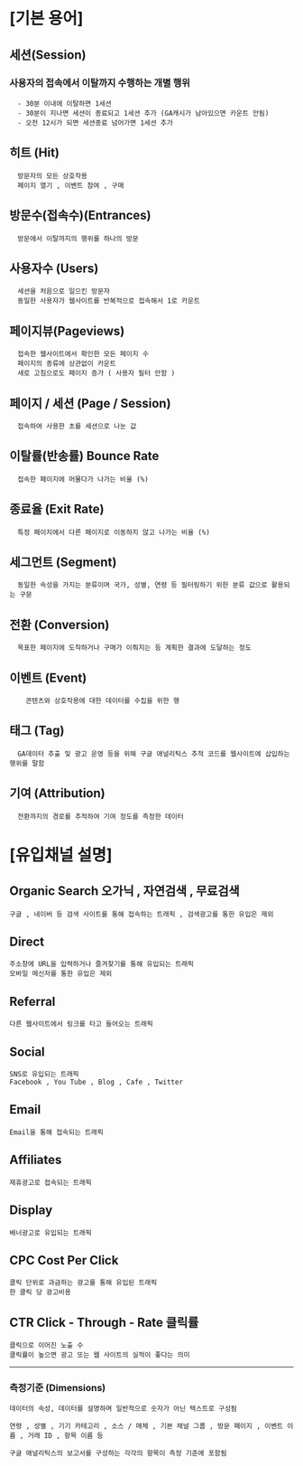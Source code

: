 # [기본 용어]
  ## 세션(Session)
  ### 사용자의 접속에서 이탈까지 수행하는 개별 행위
      - 30분 이내에 이탈하면 1세션
      - 30분이 지나면 세션이 종료되고 1세션 추가 (GA캐시가 남아있으면 카운트 안됨)
      - 오전 12시가 되면 세션종료 넘어가면 1세션 추가 

  ## 히트 (Hit)
      방문자의 모든 상호작용 
      페이지 열기 , 이벤트 참여 , 구매 

  ## 방문수(접속수)(Entrances)
      방문에서 이탈까지의 행위를 하나의 방문 

  ## 사용자수 (Users)
      세션을 처음으로 일으킨 방문자
      동일한 사용자가 웹사이트를 반복적으로 접속해서 1로 카운트 

  ## 페이지뷰(Pageviews)
      접속한 웹사이트에서 확인한 모든 페이지 수
      페이지의 종류에 상관없이 카운트
      새로 고침으로도 페이지 증가 ( 사용자 필터 안함 ) 

  ## 페이지 / 세션 (Page / Session)
      접속하여 사용한 초를 세션으로 나눈 값 

  ## 이탈률(반송률) Bounce Rate 
      접속한 페이지에 머물다가 나가는 비율 (%) 

  ## 종료율 (Exit Rate) 
      특정 페이지에서 다른 페이지로 이동하지 않고 나가는 비율 (%)

  ## 세그먼트 (Segment)
      동일한 속성을 가지는 분류이며 국가, 성별, 연령 등 필터링하기 위한 분류 값으로 활용되는 구문 

  ## 전환 (Conversion)
      목표한 페이지에 도착하거나 구매가 이뤄지는 등 계획한 결과에 도달하는 정도 

  ## 이벤트 (Event)
        콘텐츠와 상호작용에 대한 데이터를 수집을 위한 행

  ## 태그 (Tag) 
      GA데이터 추출 및 광고 운영 등을 위해 구글 애널리틱스 추적 코드를 웹사이트에 삽입하는 행위를 말함 

  ## 기여 (Attribution)
      전환까지의 경로를 추적하여 기여 정도를 측정한 데이터 

# [유입채널 설명]

  ## Organic Search 오가닉 , 자연검색 , 무료검색 
    구글 , 네이버 등 검색 사이트를 통해 접속하는 트래픽 , 검색광고를 통한 유입은 제외 

  ## Direct
    주소창에 URL을 입력하거나 즐겨찾기를 통해 유입되는 트래픽 
    모바일 메신저를 통한 유입은 제외

  ## Referral 
    다른 웹사이트에서 링크를 타고 들어오는 트래픽 

  ## Social 
    SNS로 유입되는 트래픽 
    Facebook , You Tube , Blog , Cafe , Twitter 

  ## Email 
    Email을 통해 접속되는 트래픽 

  ## Affiliates 
    제휴광고로 접속되는 트래픽 

  ## Display 
    배너광고로 유입되는 트래픽 

  ## CPC Cost Per Click 
    클릭 단위로 과금하는 광고를 통해 유입된 트래픽 
    한 클릭 당 광고비용 

  ## CTR Click - Through - Rate 클릭률 
    클릭으로 이어진 노출 수
    클릭률이 높으면 광고 또는 웹 사이트의 실적이 좋다는 의미 

---

### 측정기준 (Dimensions)
    데이터의 속성, 데이터를 설명하며 일반적으로 숫자가 아닌 텍스트로 구성됨 

    연령 , 성별 , 기기 카테고리 , 소스 / 매체 , 기본 채널 그룹 , 방문 페이지 , 이벤트 이름 , 거래 ID , 항목 이름 등 
    
    구글 애널리틱스의 보고서를 구성하는 각각의 항목이 측정 기준에 포함됨 
